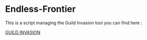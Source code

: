 # Endless-Frontier

This is a script managing the Guild Invasion tool you can find here :

[GUILD INVASION](https://docs.google.com/spreadsheets/d/1P75lNX8fvGmCKF4OOfLHwJ6Y9KcMYfFWaefmJjWF3jw)
